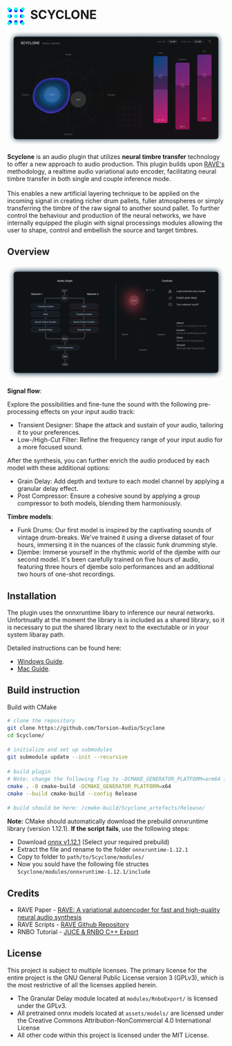 # <img style="float: left;" src="assets/pictures/logo.png" width="40" /> &nbsp; SCYCLONE
![interface](assets/pictures/interface.png)

**Scyclone** is an audio plugin that utilizes **neural timbre transfer** technology to offer a new approach to audio production. This plugin builds upon [RAVE's](https://github.com/acids-ircam/RAVE) methodology, a realtime audio variational auto encoder, facilitating neural timbre transfer in both single and couple inference mode. <br /><br />
This enables a new artificial layering technique to be applied on the incoming signal in creating richer drum pallets, fuller atmospheres or simply transferring the timbre of the raw signal to another sound pallet. To further control the behaviour and production of the neural networks, we have internally equipped the plugin with signal processings modules allowing the user to shape, control and embellish the  source and target timbres.

## Overview
![signal_flow](assets/pictures/signal_flow_control.png)

**Signal flow**: <br />

Explore the possibilities and fine-tune the sound with the following pre-processing effects on your input audio track:

- Transient Designer: Shape the attack and sustain of your audio, tailoring it to your preferences.
- Low-/High-Cut Filter: Refine the frequency range of your input audio for a more focused sound.

After the synthesis, you can further enrich the audio produced by each model with these additional options:
- Grain Delay: Add depth and texture to each model channel by applying a granular delay effect.
- Post Compressor: Ensure a cohesive sound by applying a group compressor to both models, blending them harmoniously.

**Timbre models**:
- Funk Drums: Our first model is inspired by the captivating sounds of vintage drum-breaks. We've trained it using a diverse dataset of four hours, immersing it in the nuances of the classic funk drumming style.
- Djembe: Immerse yourself in the rhythmic world of the djembe with our second model. It's been carefully trained on five hours of audio, featuring three hours of djembe solo performances and an additional two hours of one-shot recordings.

## Installation
The plugin uses the onnxruntime libary to inference our neural networks. Unfortnuatly at the moment the library is is included as a shared library, so it is necessary to put the shared library next to the exectutable or in your system libaray path. 

Detailed instructions can be found here:
- [Windows Guide](docs/install_instructions_windows.md).
- [Mac Guide](docs/install_instructions_mac.md).

## Build instruction
Build with CMake
```bash
# clone the repository
git clone https://github.com/Torsion-Audio/Scyclone
cd Scyclone/

# initialize and set up submodules
git submodule update --init --recursive

# build plugin
# Note: change the following flag to -DCMAKE_GENERATOR_PLATFORM=arm64 if you are using apple silicon 
cmake . -B cmake-build -DCMAKE_GENERATOR_PLATFORM=x64 
cmake --build cmake-build --config Release

# build should be here: /cmake-build/Scyclone_artefacts/Release/
```

**Note:** CMake should automatically download the prebuild onnxruntime library (version 1.12.1). **If the script fails**, use the following steps:
- Download [onnx v1.12.1](https://github.com/microsoft/onnxruntime/releases/tag/v1.12.1) (Select your required prebuild)
- Extract the file and rename to the folder ```onnxruntime-1.12.1```
- Copy to folder to ```path/to/Scyclone/modules/```
- Now you sould have the following file structes ```Scyclone/modules/onnxruntime-1.12.1/include```

## Credits

- RAVE Paper - [RAVE: A variational autoencoder for fast and high-quality neural audio synthesis](https://arxiv.org/abs/2111.05011)
- RAVE Scripts - [RAVE Github Repository](https://github.com/acids-ircam/RAVE)
- RNBO Tutorial - [JUCE & RNBO C++ Export](https://kengo.dev/posts/jr-granular)

## License
This project is subject to multiple licenses. The primary license for the entire project is the GNU General Public License version 3 (GPLv3), which is the most restrictive of all the licenses applied herein.
 - The Granular Delay module located at ```modules/RnboExport/``` is licensed under the GPLv3.
 - All pretrained onnx models located at ```assets/models/``` are licensed under the Creative Commons Attribution-NonCommercial 4.0 International License 
 - All other code within this project is licensed under the MIT License.
